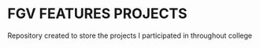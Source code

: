 # FGV FEATURES PROJECTS

Repository created to store the projects I participated in throughout college
